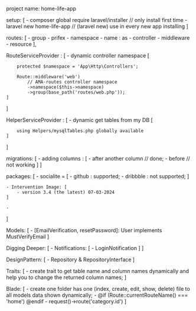 project name: home-life-app

setup: [
    - composer global require laravel/installer // only install first time
    - laravel new home-life-app // (laravel new) use in every new app installing
]

routes: [
    - group
    - prifex
    - namespace
    - name : as
    - controller
    - middleware
    - resource
],

RouteServiceProvider : [
    - dynamic controller namespace [
        
        protected $namespace = 'App\Http\Controllers';
    
        Route::middleware('web')
            // AMA-routes controller namespace
            ->namespace($this->namespace)
            ->group(base_path('routes/web.php'));
    ]
]

HelperServiceProvider : [
    - dynamic get tables from my DB [
        
        using Helpers/mysqlTables.php globally available
    ]
]

migrations: [
    - adding columns : [
        - after another column // done;
        - before // not working
    ]
]

packages: [
    - socialite = [
        - github : supported;
        - dribbble : not supported;
    ]

    - Intervention Image: [
        - version 3.4 (the latest) 07-03-2024
    ]

    - 
]

Models: [
    - [EmailVerification, resetPassword]: User implements MustVerifyEmail
]

Digging Deeper: [
    - Notifications: [
        - LoginNotification
    ]
]

DesignPattern: [
    - Repository & RepositoryInterface
]

Traits: [
    - create trait to get table name and column names dynamically and help you to change the returned column names;
]

Blade: [
    - create one folder has one (index, create, edit, show, delete) file to all models data shown dynamically;
    - @if (Route::currentRouteName() === 'home')
     @endif
    - request()->route('category.id')
]
